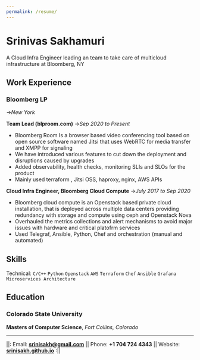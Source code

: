 ```yaml
---
permalink: /resume/
---
```


# **Srinivas Sakhamuri**

A Cloud Infra Engineer leading an team to take care of multicloud infrastructure at Bloomberg, NY

## Work Experience

### Bloomberg LP

->_New York_

**Team Lead (blproom.com)**
->_Sep 2020 to Present_

- Bloomberg Room Is a browser based video conferencing tool based on open source software named Jitsi that uses WebRTC for media transfer and XMPP for signaling
- We have introduced various features to cut down the deployment and disruptions caused by upgrades
- Added observability, health checks, monitoring SLIs and SLOs for the product
- Mainly used terraform , Jitsi OSS, haproxy, nginx, AWS APIs

**Cloud Infra Engineer, Bloomberg Cloud Compute**
->_July 2017 to Sep 2020_

- Bloomberg cloud compute is an Openstack based private cloud installation, that is deployed across multiple data centers providing redundancy with storage and compute using ceph and Openstack Nova
- Overhauled the metrics collections and alert mechanisms to avoid major issues with hardware and critical platofrm services
- Used Telegraf, Ansible, Python, Chef and orchestration (manual and automated)

## Skills

Technical: `C/C++` `Python` `Openstack` `AWS` `Terraform` `Chef` `Ansible` `Grafana` `Microservices Architecture`

## Education

### Colorado State University
**Masters of Computer Science**, _Fort Collins, Colorado_

---

||: Email: **<srinisakh@gmail.com>** || Phone: **+1 704 724 4343** || Website: **[srinisakh.github.io](srinisakh.github.io)** :||
